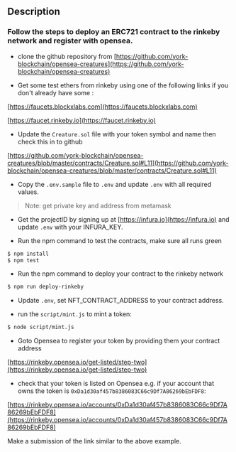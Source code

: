## Description

### Follow the steps to deploy an ERC721 contract to the rinkeby network and register with opensea.

- clone the github repository from [https://github.com/york-blockchain/opensea-creatures](https://github.com/york-blockchain/opensea-creatures) 
 
- Get some test ethers from rinkeby using one of the following links if you don't already have some :

[https://faucets.blockxlabs.com](https://faucets.blockxlabs.com) 

[https://faucet.rinkeby.io](https://faucet.rinkeby.io) 

- Update the `Creature.sol` file with your token symbol and name then check this in to github

[https://github.com/york-blockchain/opensea-creatures/blob/master/contracts/Creature.sol#L11](https://github.com/york-blockchain/opensea-creatures/blob/master/contracts/Creature.sol#L11) 

- Copy the `.env.sample` file to `.env` and update `.env` with all required values.
 >Note: get private key and address from metamask

- Get the projectID by signing up at [https://infura.io](https://infura.io) and update `.env` with your INFURA_KEY.

- Run the npm command to test the contracts, make sure all runs green
```sh
$ npm install
$ npm test
``` 
- Run the npm command to deploy your contract to the rinkeby network
```sh
$ npm run deploy-rinkeby
```

- Update `.env`, set NFT_CONTRACT_ADDRESS to your contract address.

- run the `script/mint.js` to mint a token:  
```sh
$ node script/mint.js
```

- Goto Opensea to register your token by providing them your contract address

[https://rinkeby.opensea.io/get-listed/step-two](https://rinkeby.opensea.io/get-listed/step-two) 

- check that your token is listed on Opensea
e.g. if your account that owns the token is `0xDa1d30af457b8386083C66c9Df7A86269bEbFDF8`:

[https://rinkeby.opensea.io/accounts/0xDa1d30af457b8386083C66c9Df7A86269bEbFDF8](https://rinkeby.opensea.io/accounts/0xDa1d30af457b8386083C66c9Df7A86269bEbFDF8) 

Make a submission of the link similar to the above example.